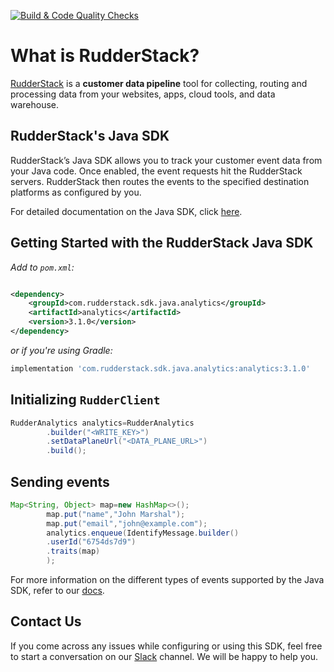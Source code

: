 [![Build & Code Quality Checks](https://github.com/rudderlabs/rudder-sdk-java/actions/workflows/build-and-quality-checks.yml/badge.svg?branch=ci%2FaddCIFeatures)](https://github.com/rudderlabs/rudder-sdk-java/actions/workflows/build-and-quality-checks.yml)

# What is RudderStack?

[RudderStack](https://rudderstack.com/) is a **customer data pipeline** tool for collecting, routing and processing data from
your websites, apps, cloud tools, and data warehouse.

## RudderStack's Java SDK

RudderStack’s Java SDK allows you to track your customer event data from your Java code. Once enabled, the event requests hit
the RudderStack servers. RudderStack then routes the events to the specified destination platforms as configured by you.

For detailed documentation on the Java SDK,
click [here](https://www.rudderstack.com/docs/sources/event-streams/sdks/rudderstack-java-sdk/).

## Getting Started with the RudderStack Java SDK

*Add to `pom.xml`:*

```xml

<dependency>
    <groupId>com.rudderstack.sdk.java.analytics</groupId>
    <artifactId>analytics</artifactId>
    <version>3.1.0</version>
</dependency>

```

*or if you're using Gradle:*

```bash
implementation 'com.rudderstack.sdk.java.analytics:analytics:3.1.0'
```

## Initializing ```RudderClient```

```java 
RudderAnalytics analytics=RudderAnalytics
        .builder("<WRITE_KEY>")
        .setDataPlaneUrl("<DATA_PLANE_URL>")
        .build();
```

## Sending events

```java
Map<String, Object> map=new HashMap<>();
        map.put("name","John Marshal");
        map.put("email","john@example.com");
        analytics.enqueue(IdentifyMessage.builder()
        .userId("6754ds7d9")
        .traits(map)
        );
```

For more information on the different types of events supported by the Java SDK, refer to
our [docs](https://www.rudderstack.com/docs/sources/event-streams/sdks/rudderstack-java-sdk/).

## Contact Us

If you come across any issues while configuring or using this SDK, feel free to start a conversation on
our [Slack](https://resources.rudderstack.com/join-rudderstack-slack) channel. We will be happy to help you.
